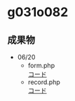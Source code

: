 # g031o082
 ## 成果物
   * 06/20
     * form.php
    　　 <br> [コード](https://github.com/shimoyashikikeisuke/g031o082/blob/master/form.php)
     * record.php
        <br> [コード](https://github.com/shimoyashikikeisuke/g031o082/blob/master/record.php)
